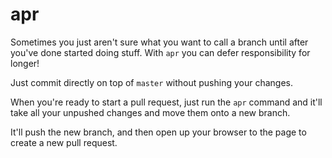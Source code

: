 # apr

Sometimes you just aren't sure what you want to call a branch until after you've done started doing
stuff. With `apr` you can defer responsibility for longer!

Just commit directly on top of `master` without pushing your changes.

When you're ready to start a pull request, just run the `apr` command and it'll take all your
unpushed changes and move them onto a new branch.

It'll push the new branch, and then open up your browser to the page to create a new pull request.
